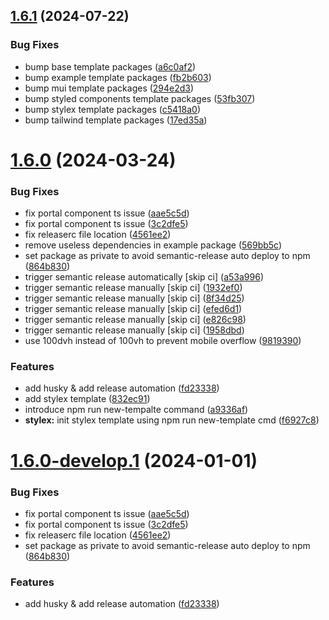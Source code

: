 ## [1.6.1](https://github.com/swiiny/create-nextjs-dapp/compare/v1.6.0...v1.6.1) (2024-07-22)


### Bug Fixes

* bump base template packages ([a6c0af2](https://github.com/swiiny/create-nextjs-dapp/commit/a6c0af28b1d95aef985a4b3b4c8756684d1681b9))
* bump example template packages ([fb2b603](https://github.com/swiiny/create-nextjs-dapp/commit/fb2b603bad27fd5198c9a91e77d9842c49ade020))
* bump mui template packages ([294e2d3](https://github.com/swiiny/create-nextjs-dapp/commit/294e2d3a61e742e4e9f1cb8d8a2516bd1f6c9067))
* bump styled components template packages ([53fb307](https://github.com/swiiny/create-nextjs-dapp/commit/53fb307b8dcb50b2e49284f8b65565028714bfb9))
* bump stylex template packages ([c5418a0](https://github.com/swiiny/create-nextjs-dapp/commit/c5418a0ecde4cbd1f91f0c35b365696a27a166cd))
* bump tailwind template packages ([17ed35a](https://github.com/swiiny/create-nextjs-dapp/commit/17ed35afc2729812f46d55fb2c3e0dc657595d50))

# [1.6.0](https://github.com/swiiny/create-nextjs-dapp/compare/v1.5.3...v1.6.0) (2024-03-24)


### Bug Fixes

* fix portal component ts issue ([aae5c5d](https://github.com/swiiny/create-nextjs-dapp/commit/aae5c5d40eab00da041b63eafa6cd9b6c1a54926))
* fix portal component ts issue ([3c2dfe5](https://github.com/swiiny/create-nextjs-dapp/commit/3c2dfe57c1be86433bcd6a8715ec79f7ce80f269))
* fix releaserc file location ([4561ee2](https://github.com/swiiny/create-nextjs-dapp/commit/4561ee2802f5e1ec04cf86e408f48ce56755f271))
* remove useless dependencies in example package ([569bb5c](https://github.com/swiiny/create-nextjs-dapp/commit/569bb5cc4c6bdc6d80ab8865d16f48162691b28e))
* set package as private to avoid semantic-release auto deploy to npm ([864b830](https://github.com/swiiny/create-nextjs-dapp/commit/864b8305aae19cbd806451205675865c12894df9))
* trigger semantic release automatically [skip ci] ([a53a996](https://github.com/swiiny/create-nextjs-dapp/commit/a53a996183becc04a0fc4263fa2f476ef5b908bc))
* trigger semantic release manually [skip ci] ([1932ef0](https://github.com/swiiny/create-nextjs-dapp/commit/1932ef07d4c64cd086f110c39eb1fafffae95d80))
* trigger semantic release manually [skip ci] ([8f34d25](https://github.com/swiiny/create-nextjs-dapp/commit/8f34d255ebf6d85a08e4a4a4ca838f8017ac143d))
* trigger semantic release manually [skip ci] ([efed6d1](https://github.com/swiiny/create-nextjs-dapp/commit/efed6d12e67dd843788d9ca1fc132d21ff20e7b0))
* trigger semantic release manually [skip ci] ([e826c98](https://github.com/swiiny/create-nextjs-dapp/commit/e826c985113ca1095e43c54af8052ac0f97ba54d))
* trigger semantic release manually [skip ci] ([1958dbd](https://github.com/swiiny/create-nextjs-dapp/commit/1958dbd9f22fd1876487258db4864b162d990b9d))
* use 100dvh instead of 100vh to prevent mobile overflow ([9819390](https://github.com/swiiny/create-nextjs-dapp/commit/9819390cae7d74556b0c19e8ede57d973078cb1d))


### Features

* add husky & add release automation ([fd23338](https://github.com/swiiny/create-nextjs-dapp/commit/fd233380a6d0428d5ae0e7a6fe24f4a701d64f88))
* add stylex template ([832ec91](https://github.com/swiiny/create-nextjs-dapp/commit/832ec91f0ebd6637ddf50f20f182e8323a75055b))
* introduce npm run new-tempalte command ([a9336af](https://github.com/swiiny/create-nextjs-dapp/commit/a9336af7b7b937f1e3f5a3ec98fd24edbbf0b6ae))
* **stylex:** init stylex template using npm run new-template cmd ([f6927c8](https://github.com/swiiny/create-nextjs-dapp/commit/f6927c8d111cb180e784705986a726cc85c9ee8d))

# [1.6.0-develop.1](https://github.com/swiiny/create-nextjs-dapp/compare/v1.5.3...v1.6.0-develop.1) (2024-01-01)


### Bug Fixes

* fix portal component ts issue ([aae5c5d](https://github.com/swiiny/create-nextjs-dapp/commit/aae5c5d40eab00da041b63eafa6cd9b6c1a54926))
* fix portal component ts issue ([3c2dfe5](https://github.com/swiiny/create-nextjs-dapp/commit/3c2dfe57c1be86433bcd6a8715ec79f7ce80f269))
* fix releaserc file location ([4561ee2](https://github.com/swiiny/create-nextjs-dapp/commit/4561ee2802f5e1ec04cf86e408f48ce56755f271))
* set package as private to avoid semantic-release auto deploy to npm ([864b830](https://github.com/swiiny/create-nextjs-dapp/commit/864b8305aae19cbd806451205675865c12894df9))


### Features

* add husky & add release automation ([fd23338](https://github.com/swiiny/create-nextjs-dapp/commit/fd233380a6d0428d5ae0e7a6fe24f4a701d64f88))
